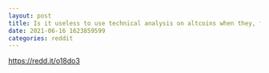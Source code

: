 ```yaml
--- 
layout: post 
title: Is it useless to use technical analysis on altcoins when they, for the most part, just follow BTC? 
date: 2021-06-16 1623859599 
categories: reddit 
--- 
```

https://redd.it/o18do3